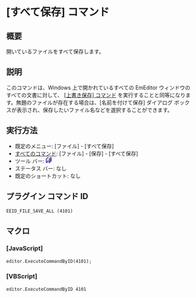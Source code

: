 # \[すべて保存\] コマンド

## 概要

開いているファイルをすべて保存します。

## 説明

このコマンドは、Windows 上で開かれているすべての EmEditor ウィンドウのすべての文書に対して、 [\[上書き保存\] コマンド](file_save) を実行することと同等になります。無題のファイルが存在する場合は、\[名前を付けて保存\] ダイアログ
ボックスが表示され、保存したいファイル名などを選択することができます。

## 実行方法

- 既定のメニュー: \[ファイル\] \- \[すべて保存\]
- [すべてのコマンド](../../glossary/allcommands): \[ファイル\] \- \[保存\] \- \[すべて保存\]
- ツール バー:
![](../../images/filesaveall.png)
- ステータス バー: なし
- 既定のショートカット: なし

## プラグイン コマンド ID

```
EEID_FILE_SAVE_ALL (4101)
```

## マクロ

### \[JavaScript\]

```
editor.ExecuteCommandByID(4101);
```

### \[VBScript\]

```
editor.ExecuteCommandByID 4101
```
